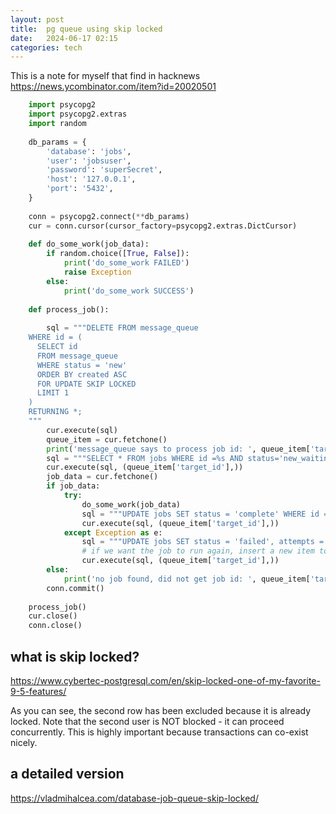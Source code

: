 ```yaml
---
layout: post
title:  pg queue using skip locked
date:   2024-06-17 02:15
categories: tech 
---
```


This is a note for myself that find in hacknews
https://news.ycombinator.com/item?id=20020501

```py
    import psycopg2
    import psycopg2.extras
    import random
    
    db_params = {
        'database': 'jobs',
        'user': 'jobsuser',
        'password': 'superSecret',
        'host': '127.0.0.1',
        'port': '5432',
    }
    
    conn = psycopg2.connect(**db_params)
    cur = conn.cursor(cursor_factory=psycopg2.extras.DictCursor)
    
    def do_some_work(job_data):
        if random.choice([True, False]):
            print('do_some_work FAILED')
            raise Exception
        else:
            print('do_some_work SUCCESS')
    
    def process_job():
    
        sql = """DELETE FROM message_queue 
    WHERE id = (
      SELECT id
      FROM message_queue
      WHERE status = 'new'
      ORDER BY created ASC 
      FOR UPDATE SKIP LOCKED
      LIMIT 1
    )
    RETURNING *;
    """
        cur.execute(sql)
        queue_item = cur.fetchone()
        print('message_queue says to process job id: ', queue_item['target_id'])
        sql = """SELECT * FROM jobs WHERE id =%s AND status='new_waiting' AND attempts <= 3 FOR UPDATE;"""
        cur.execute(sql, (queue_item['target_id'],))
        job_data = cur.fetchone()
        if job_data:
            try:
                do_some_work(job_data)
                sql = """UPDATE jobs SET status = 'complete' WHERE id =%s;"""
                cur.execute(sql, (queue_item['target_id'],))
            except Exception as e:
                sql = """UPDATE jobs SET status = 'failed', attempts = attempts + 1 WHERE id =%s;"""
                # if we want the job to run again, insert a new item to the message queue with this job id
                cur.execute(sql, (queue_item['target_id'],))
        else:
            print('no job found, did not get job id: ', queue_item['target_id'])
        conn.commit()
    
    process_job()
    cur.close()
    conn.close()
```

## what is skip locked?

https://www.cybertec-postgresql.com/en/skip-locked-one-of-my-favorite-9-5-features/

As you can see, the second row has been excluded because it is already locked. Note that the second user is NOT blocked - it can proceed concurrently. This is highly important because transactions can co-exist nicely.

## a detailed version

https://vladmihalcea.com/database-job-queue-skip-locked/